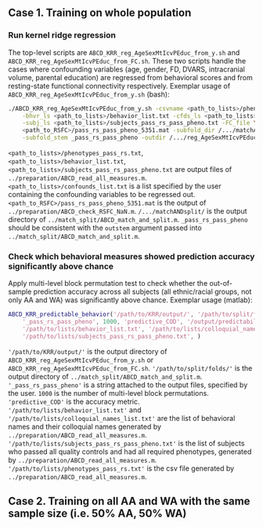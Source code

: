 ## Case 1. Training on whole population

### Run kernel ridge regression

The top-level scripts are `ABCD_KRR_reg_AgeSexMtIcvPEduc_from_y.sh` and `ABCD_KRR_reg_AgeSexMtIcvPEduc_from_FC.sh`. These two scripts handle the cases where confounding variables (age, gender, FD, DVARS, intracranial volume, parental education) are regressed from behavioral scores and from resting-state functional connectivity respectively. Exemplar usage of `ABCD_KRR_reg_AgeSexMtIcvPEduc_from_y.sh` (bash):

```bash
./ABCD_KRR_reg_AgeSexMtIcvPEduc_from_y.sh -csvname <path_to_lists>/phenotypes_pass_rs.txt \
    -bhvr_ls <path_to_lists>/behavior_list.txt -cfds_ls <path_to_lists>/confounds_list.txt \
    -subj_ls <path_to_lists>/subjects_pass_rs_pass_pheno.txt -FC_file \
    <path_to_RSFC>/pass_rs_pass_pheno_5351.mat -subfold_dir /.../matchANDsplit/ \
    -subfold_stem _pass_rs_pass_pheno -outdir /.../reg_AgeSexMtIcvPEduc_fr_y/
```

`<path_to_lists>/phenotypes_pass_rs.txt`, `<path_to_lists>/behavior_list.txt`, `<path_to_lists>/subjects_pass_rs_pass_pheno.txt` are output files of `../preparation/ABCD_read_all_measures.m`. `<path_to_lists>/confounds_list.txt` is a list specified by the user containing the confounding variables to be regressed out. `<path_to_RSFC>/pass_rs_pass_pheno_5351.mat` is the output of `../preparation/ABCD_check_RSFC_NaN.m`. `/.../matchANDsplit/` is the output directory of `../match_split/ABCD_match_and_split.m`. `_pass_rs_pass_pheno` should be consistent with the `outstem` argument passed into `../match_split/ABCD_match_and_split.m`.

### Check which behavioral measures showed prediction accuracy significantly above chance

Apply multi-level block permutation test to check whether the out-of-sample prediction accuracy across all subjects (all ethnic/racial groups, not only AA and WA) was significantly above chance. Exemplar usage (matlab):

```matlab
ABCD_KRR_predictable_behavior('/path/to/KRR/output/', '/path/to/split/folds/', ...
    '_pass_rs_pass_pheno', 1000, 'predictive_COD', '/output/predictability.mat', ...
    '/path/to/lists/behavior_list.txt', '/path/to/lists/colloquial_names_list.txt', ...
    '/path/to/lists/subjects_pass_rs_pass_pheno.txt', )
```

`'/path/to/KRR/output/'` is the output directory of `ABCD_KRR_reg_AgeSexMtIcvPEduc_from_y.sh` or `ABCD_KRR_reg_AgeSexMtIcvPEduc_from_FC.sh`. `'/path/to/split/folds/'` is the output directory of `../match_split/ABCD_match_and_split.m`. `'_pass_rs_pass_pheno'` is a string attached to the output files, specified by the user. `1000` is the number of multi-level block permutations. `'predictive_COD'` is the accuracy metric. `'/path/to/lists/behavior_list.txt'` and `'/path/to/lists/colloquial_names_list.txt'` are the list of behavioral names and their colloquial names generated by `../preparation/ABCD_read_all_measures.m`. `'/path/to/lists/subjects_pass_rs_pass_pheno.txt'` is the list of subjects who passed all quality controls and had all required phenotypes, generated by `../preparation/ABCD_read_all_measures.m`. `'/path/to/lists/phenotypes_pass_rs.txt'` is the csv file generated by `../preparation/ABCD_read_all_measures.m`.

## Case 2. Training on all AA and WA with the same sample size (i.e. 50% AA, 50% WA)